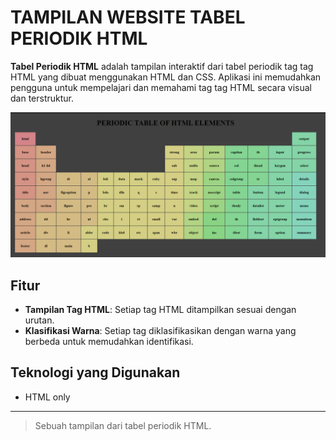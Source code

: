 # TAMPILAN WEBSITE TABEL PERIODIK HTML 

**Tabel Periodik HTML** adalah tampilan interaktif dari tabel periodik tag tag HTML yang dibuat menggunakan HTML dan CSS. Aplikasi ini memudahkan pengguna untuk mempelajari dan memahami tag tag HTML secara visual dan terstruktur.

<img src="tabel_periodic.png">

## Fitur
- **Tampilan Tag HTML**: Setiap tag HTML ditampilkan sesuai dengan urutan.
- **Klasifikasi Warna**: Setiap tag diklasifikasikan dengan warna yang berbeda untuk memudahkan identifikasi.

## Teknologi yang Digunakan
- HTML only

---

> Sebuah tampilan dari tabel periodik HTML.
